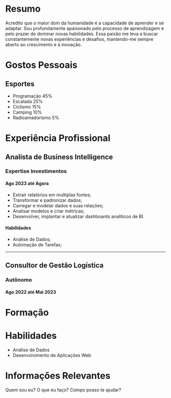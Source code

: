 # Resumo
Acredito que o maior dom da humanidade é a capacidade de aprender e se adaptar. Sou profundamente apaixonado pelo processo de aprendizagem e pelo prazer de dominar novas habilidades. Essa paixão me leva a buscar constantemente novas experiências e desafios, mantendo-me sempre aberto ao crescimento e à inovação.

# Gostos Pessoais
## Esportes

- Programação 45%
- Escalada 25%
- Ciclismo 15%
- Camping 10%
- Radioamadorismo 5%


# Experiência Profissional

## Analista de Business Intelligence
### Expertise Investimentos
#### Ago 2023 até Agora

- Extrair relatórios em multiplas fontes;
- Transformar e padronizar dados;
- Carregar e modelar dados e suas relações;
- Analisar modelos e criar métricas;
- Desenvolver, implantar e atualizar dashboards analíticos de BI.

#### Habilidades
- Análise de Dados;
- Automação de Tarefas;

---

## Consultor de Gestão Logística
### Autônomo
#### Ago 2022 até Mai 2023


# Formação

# Habilidades
- Análise de Dados
- Desenvolvimento de Aplicações Web

# Informações Relevantes

Quem sou eu?
O que eu faço?
Compo posso te ajudar?
